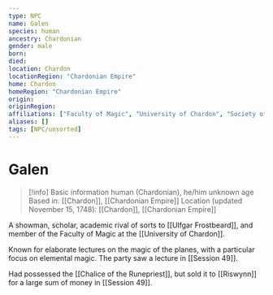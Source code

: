 ```yaml
---
type: NPC
name: Galen
species: human
ancestry: Chardonian
gender: male
born: 
died: 
location: Chardon
locationRegion: "Chardonian Empire"
home: Chardon
homeRegion: "Chardonian Empire"
origin:
originRegion:
affiliations: ["Faculty of Magic", "University of Chardon", "Society of the Open Scroll"] 
aliases: []
tags: [NPC/unsorted]
---
```

# Galen
>[!info] Basic information
>human (Chardonian), he/him
>unknown age
>Based in: [[Chardon]], [[Chardonian Empire]]
>Location (updated November 15, 1748): [[Chardon]], [[Chardonian Empire]]

A showman, scholar, academic rival of sorts to [[Ulfgar Frostbeard]], and member of the Faculty of Magic at the [[University of Chardon]]. 

Known for elaborate lectures on the magic of the planes, with a particular focus on elemental magic. The party saw a lecture in [[Session 49]]. 

Had possessed the [[Chalice of the Runepriest]], but sold it to [[Riswynn]] for a large sum of money in [[Session 49]]. 